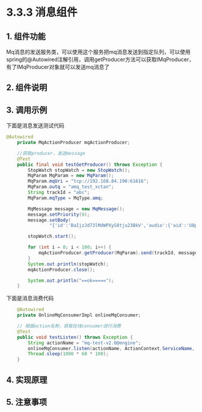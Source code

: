 # 3.3.3 消息组件

## 1. 组件功能

 Mq消息的发送服务类，可以使用这个服务把mq消息发送到指定队列，可以使用spring的@Autowired注解引用，调用getProducer方法可以获取IMqProducer，有了IMqProducer对象就可以发送mq消息了

## 2. 组件说明

## 3. 调用示例

 下面是消息发送测试代码

```java
@Autowired
	private MqActionProducer mqActionProducer;

	//获取producer，发送message
	@Test
	public final void testGetProducer() throws Exception {
		StopWatch stopWatch = new StopWatch();
		MqParam MqParam = new MqParam();
		MqParam.mqUri = "tcp://192.168.84.190:61616";
		MqParam.outq = "amq_test_xctan";
		String trackId = "abc";
		MqParam.mqType = MqType.amq;

		MqMessage message = new MqMessage();
		message.setPriority(9);
		message.setBody(
				"{'id':'BaIjzJd73lMdWPXyS8tju23BkV','audio':{'aid':'U8pCY52ejHIIpY4uAqig0LpNdO','bits':16,'chnl':1,'encoding':1,'offset':0,'rate':8000,'spkn':1,'uri':'http://192.168.84.190:46029/U8pCY52ejHIIpY4uAqig0LpNdO_wav.bin'},'resId':0,'type':2,'tags':{}}");

		stopWatch.start();

		for (int i = 0; i < 100; i++) {
			mqActionProducer.getProducer(MqParam).send(trackId, message);
		}
		System.out.println(stopWatch);
		mqActionProducer.close();

		System.out.println("==ok=====");
	}
```

下面是消息消费代码

```java
	@Autowired
	private OnlineMqConsumerImpl onlineMqConsumer;

	// 根据action名称，获取在线consumer进行消费
	@Test
	public void testListen() throws Exception {
		String actionName = "mq-test-v2.0@engine";
		onlineMqConsumer.listen(actionName, ActionContext.ServiceName, 8, null);
		Thread.sleep(1000 * 60 * 100);
	}
```

## 4. 实现原理

## 5. 注意事项

